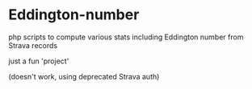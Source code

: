 # Eddington-number
php scripts to compute various stats including Eddington number from Strava records

just a fun 'project'

(doesn't work, using deprecated Strava auth)
